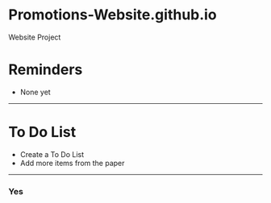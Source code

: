 # Promotions-Website.github.io
Website Project

# Reminders
- None yet

---

# To Do List
- Create a To Do List
- Add more items from the paper

--- 

### Yes
